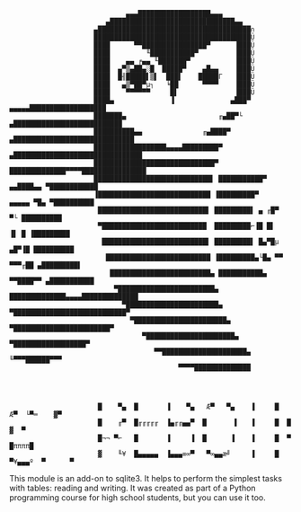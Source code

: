  
                                 ▄▄▄██████████████████▄▄▄
                            ▄███████████████████████████████▄▄
                         ▄██████████████████████████████████████∩
                         ███████████████████████████████████████Ü
                         ████      ▀▀████████████████▀      ▐███Ü
                         ████         ╙███████████▀         ▐███Ü
                         ████    ▄▄ ╒▄▄ ╙███████▀           ▐███Ü
                         ████  ▄▀▒▄██▄░█  █████▀    ▄█▄▄    ▐███Ü
                         ████  █╢█████▌▒▌  ███▌    █████Γ   ▐███Ü
                         ████   ▄▒▀██▀µ┐   ╘██      ▀▀▀▀    ▐███Ü
                         ████    ▀▀▀▀▀▀     █▌              ▐███Ü
                         ████▄              ▐              ▄███▀   ▄▄▄▄▄███████████████████
                         ███████▄                       ╓▄██▀└ ▄███████████████████████████
                         ██████████▄▄               ╓▄████▀ ▄██████████████████████████████
                         ██████████████████▄▄▄▄█████████▀ ▄████████████████████████████████
                         ██████████████████████████████▀ ██████████████▀▀▀▀████████████████
                         █████████████████████████████▌ ███████████▀ ▄▄████▄▄ ▀████████████
                         ▐████████████████████████████ ▐█████████▀    ▄▄▄▄▄ ▀█▄ ▀██████████
                          ███████████████████████████▌ █████████▌ ▄ ╓█▀       ▀└ ██████████
                          ▀██████████████████████████  █████████⌐▐█ █▌      ▐▌ █ ▐█████████
                           ██████████████████████████▌ █████████▌ █▄▀█µ    ▄█▀▐█ ██████████
                            ██████████████████████████ ▐█████████▄└█▄ ▀▀ ▀▀▀╓██ ▄█████████▌
                             █████████████████████████▄ ███████████▄ ▀▀████▀▀ ▄███████████
                              ▀████████████████████████▄ ██████████████▄▄▄▄██████████████
                                ▀███████████████████████▄ ▀████████████████████████████▀
                                  ▀███████████████████████▄ ▀████████████████████████▀
                                     ▀██████████████████████▄  ▀██████████████████▀
                                        ▀▀█████████████████████▄  ╙▀▀▀██████▀▀▀
                                              ▀▀▀▀██████████████




                          █    ▀▄  █       ▐    ▀▄   Æ▀   ▀▄    ▐     █   Æ▀  └▀═    ▓▀
                          █    ╓▀  █╓╓╓╓╓  ▐▄╓╓▄▄▀  █       ▌   ▐     █  █          ▓  ▀
                          █¬¬ ▀⌐   █       ▐     ▐  █      ▐    ▐     █  ▀         █ππππ█
                          ▓    ╙¥  █▄▄▄▄▄  ▐▄▄▄≡∞▀   ▀∞▄▄æ╝     ▐     █   ▀¥▄▄▄º  ▀      ▀
     

This module is an add-on to sqlite3. It helps to perform the simplest tasks with tables: reading and writing. 
It was created as part of a Python programming course for high school students, but you can use it too.